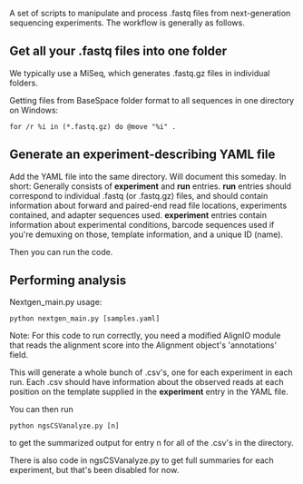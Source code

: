 A set of scripts to manipulate and process .fastq files from next-generation sequencing experiments. The workflow is generally as follows.

## Get all your .fastq files into one folder
We typically use a MiSeq, which generates .fastq.gz files in individual folders.

Getting files from BaseSpace folder format to all sequences in one directory on Windows:

	for /r %i in (*.fastq.gz) do @move "%i" .

## Generate an experiment-describing YAML file

Add the YAML file into the same directory.
Will document this someday. In short: Generally consists of **experiment** and **run** entries. **run** entries should correspond to individual .fastq (or .fastq.gz) files, and should contain information about forward and paired-end read file locations, experiments contained, and adapter sequences used. **experiment** entries contain information about experimental conditions, barcode sequences used if you're demuxing on those, template information, and a unique ID (name).

Then you can run the code.

## Performing analysis

Nextgen_main.py usage:

	python nextgen_main.py [samples.yaml]

Note: For this code to run correctly, you need a modified AlignIO module that reads the alignment score into the Alignment object's 'annotations' field.

This will generate a whole bunch of .csv's, one for each experiment in each run. Each .csv should have information about the observed reads at each position on the template supplied in the **experiment** entry in the YAML file.

You can then run

	python ngsCSVanalyze.py [n]

to get the summarized output for entry n for all of the .csv's in the directory.

There is also code in ngsCSVanalyze.py to get full summaries for each experiment, but that's been disabled for now.
